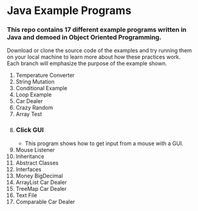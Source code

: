# Java Example Programs

### This repo contains 17 different example programs written in Java and demoed in Object Oriented Programming.

Download or clone the source code of the examples and try running them on your local machine to learn more about how these practices work. <br/>
Each branch will emphasize the purpose of the example shown.

1. Temperature Converter
2. String Mutation
4. Conditional Example
5. Loop Example
7. Car Dealer
9. Crazy Random
11. Array Test
13. ### Click GUI
    - This program shows how to get input from a mouse with a GUI.
15. Mouse Listener
16. Inheritance
17. Abstract Classes
18. Interfaces
19. Money BigDecimal
20. ArrayList Car Dealer
21. TreeMap Car Dealer
22. Text File
23. Comparable Car Dealer
